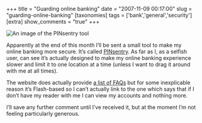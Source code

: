 +++
title = "Guarding online banking"
date = "2007-11-09 00:17:00"
slug = "guarding-online-banking"
[taxonomies]
tags = ['bank','general','security']
[extra]
show_comments = "true"
+++

![An image of the PINsentry tool](http://philwilson.org/blog/2007/11/pinsentry.gif)

Apparently at the end of this month I’ll be sent a small tool to make my online banking more secure. It’s called [PINsentry](http://www.barclays.co.uk/pinsentry/). As far as I, as a selfish user, can see it’s actually designed to make my online banking experience slower and limit it to one location at a time (unless I want to drag it around with me at all times).

The website does actually provide [a list of FAQs](http://www.barclays.co.uk/pinsentry/questions.html) but for some inexplicable reason it’s Flash-based so I can’t actually link to the one which says that if I don’t have my reader with me I can view my accounts and nothing more.

I’ll save any further comment until I’ve received it, but at the moment I’m not feeling particularly generous.
